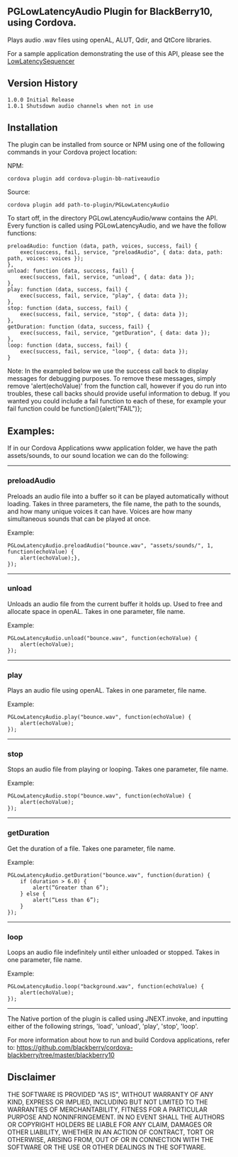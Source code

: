 ﻿## PGLowLatencyAudio Plugin for BlackBerry10, using Cordova. 

Plays audio .wav files using openAL, ALUT, Qdir, and QtCore libraries.

For a sample application demonstrating the use of this API, please see the [LowLatencySequencer](https://github.com/blackberry/Cordova-Samples/tree/master/LowLatencySequencer)

## Version History

	1.0.0 Initial Release
	1.0.1 Shutsdown audio channels when not in use

## Installation

The plugin can be installed from source or NPM using one of the following commands in your Cordova project location:

NPM: 

	cordova plugin add cordova-plugin-bb-nativeaudio

Source:

    cordova plugin add path-to-plugin/PGLowLatencyAudio

To start off, in the directory PGLowLatencyAudio/www contains the API. Every function is called using PGLowLatencyAudio, and we have the follow functions: 

    preloadAudio: function (data, path, voices, success, fail) {
        exec(success, fail, service, "preloadAudio", { data: data, path: path, voices: voices });
    },
    unload: function (data, success, fail) {
        exec(success, fail, service, "unload", { data: data });
    },
    play: function (data, success, fail) {
        exec(success, fail, service, "play", { data: data });
    },
    stop: function (data, success, fail) {
        exec(success, fail, service, "stop", { data: data });
    },
    getDuration: function (data, success, fail) {
        exec(success, fail, service, "getDuration", { data: data });
    },
    loop: function (data, success, fail) {
        exec(success, fail, service, "loop", { data: data });
    }

Note: In the exampled below we use the success call back to display messages for debugging purposes. To remove these messages, simply remove 'alert(echoValue)' from the function call, however if you do run into troubles, these call backs should provide useful information to debug. If you wanted you could include a fail function to each of these, for example your fail function could be function(){alert("FAIL")};

## Examples: 
If in our Cordova Applications www application folder, we have the path assets/sounds, to our sound location we can do the following:

----------------------------------------------------------------------------------

### preloadAudio
Preloads an audio file into a buffer so it can be played automatically without loading. Takes in three parameters, the file name, the path to the sounds, and how many unique voices it can have. Voices are how many simultaneous sounds that can be played at once.

Example:

	PGLowLatencyAudio.preloadAudio("bounce.wav", "assets/sounds/", 1, 	function(echoValue) {
		alert(echoValue);},
	});

----------------------------------------------------------------------------------

### unload
Unloads an audio file from the current buffer it holds up. Used to free and allocate space in openAL. Takes in one parameter, file name.






Example:
  
	PGLowLatencyAudio.unload("bounce.wav", function(echoValue) {
		alert(echoValue);
	});

----------------------------------------------------------------------------------

### play
Plays an audio file using openAL. Takes in one parameter, file name.

Example:
 
	PGLowLatencyAudio.play("bounce.wav", function(echoValue) {
		alert(echoValue);
	});   

----------------------------------------------------------------------------------

### stop
Stops an audio file from playing or looping. Takes one parameter, file name.

Example: 

	PGLowLatencyAudio.stop("bounce.wav", function(echoValue) {
		alert(echoValue); 
	});
----------------------------------------------------------------------------------

### getDuration
Get the duration of a file. Takes one parameter, file name.

Example: 

	PGLowLatencyAudio.getDuration("bounce.wav", function(duration) {
		if (duration > 6.0) {
			alert(“Greater than 6”);
		} else {
			alert(“Less than 6”);
		} 
	});

----------------------------------------------------------------------------------

### loop

Loops an audio file indefinitely until either unloaded or stopped. Takes in one parameter, file name.

Example: 

	PGLowLatencyAudio.loop("background.wav", function(echoValue) {
		alert(echoValue);
	});       

----------------------------------------------------------------------------------

The Native portion of the plugin is called using JNEXT.invoke, and inputting either of the following strings, 'load', 'unload', 'play', 'stop', 'loop'.


For more information about how to run and build Cordova applications, refer to:
https://github.com/blackberry/cordova-blackberry/tree/master/blackberry10

## Disclaimer

THE SOFTWARE IS PROVIDED "AS IS", WITHOUT WARRANTY OF ANY KIND, EXPRESS OR IMPLIED, INCLUDING BUT NOT LIMITED TO THE WARRANTIES OF MERCHANTABILITY, FITNESS FOR A PARTICULAR PURPOSE AND NONINFRINGEMENT. IN NO EVENT SHALL THE AUTHORS OR COPYRIGHT HOLDERS BE LIABLE FOR ANY CLAIM, DAMAGES OR OTHER LIABILITY, WHETHER IN AN ACTION OF CONTRACT, TORT OR OTHERWISE, ARISING FROM, OUT OF OR IN CONNECTION WITH THE SOFTWARE OR THE USE OR OTHER DEALINGS IN THE SOFTWARE.